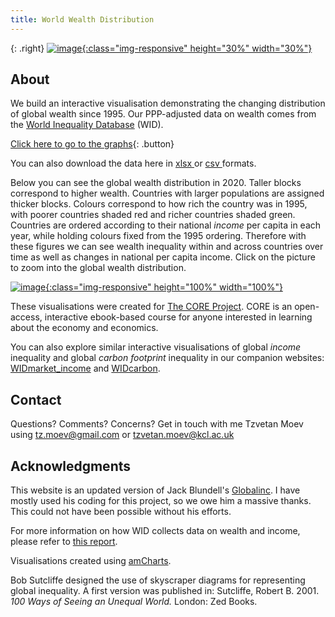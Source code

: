 ```yaml
---
title: World Wealth Distribution
---
```



{: .right}
[![image](/img/core-logo-red.png){:class="img-responsive" height="30%" width="30%"}](http://www.core-econ.org/)

## About

We build an interactive visualisation demonstrating the changing distribution of global wealth since 1995. Our PPP-adjusted data on wealth comes from the [World Inequality Database](https://wid.world//) (WID).

[Click here to go to the graphs](html/fig_1995.html){: .button}

You can also download the data here in <a href="https://raw.githubusercontent.com/tzvetanmoev/WIDwealth_inequality/master/wid_wealth_usd21_wide.xlsx" download ="download"> xlsx </a> or <a href="https://raw.githubusercontent.com/tzvetanmoev/WIDwealth_inequality/master/wid_wealth_usd21_wide.csv" download ="download"> csv </a> formats.
 
Below you can see the global wealth distribution in 2020. Taller blocks correspond to higher wealth. Countries with larger populations are assigned thicker blocks. Colours correspond to how rich the country was in 1995, with poorer countries shaded red and richer countries shaded green. Countries are ordered according to their national *income* per capita in each year, while holding colours fixed from the 1995 ordering. Therefore with these figures we can see wealth inequality within and across countries over time as well as changes in national per capita income. Click on the picture to zoom into the global wealth distribution.

[![image](/img/fig_2020.png){:class="img-responsive" height="100%" width="100%"}](html/fig_2020.html)

These visualisations were created for [The CORE Project](http://www.core-econ.org/). CORE is an open-access, interactive ebook-based course for anyone interested in learning about the economy and economics.

You can also explore similar interactive visualisations of global *income* inequality and global *carbon footprint* inequality in our companion websites: [WIDmarket_income](https://tzvetanmoev.github.io/WIDmarket_income/) and [WIDcarbon](https://tzvetanmoev.github.io/WIDcarbon/).


## Contact

Questions? Comments? Concerns? Get in touch with me Tzvetan Moev using tz.moev@gmail.com or tzvetan.moev@kcl.ac.uk

## Acknowledgments

This website is an updated version of Jack Blundell's <a href="https://jackblun.github.io/Globalinc/">Globalinc</a>. I have mostly used his coding for this project, so we owe him a massive thanks. This could not have been possible without his efforts. 

For more information on how WID collects data on wealth and income, please refer to [this report](https://wid.world/news-article/2020-distributional-national-accounts-guidelines-dina/).

Visualisations created using [amCharts](https://www.amcharts.com/). 

Bob Sutcliffe designed the use of skyscraper diagrams for representing global inequality. A first version was published in: Sutcliffe, Robert B. 2001. *100 Ways of Seeing an Unequal World.* London: Zed Books.




